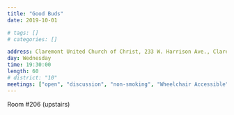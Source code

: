 ```yaml
---
title: "Good Buds"
date: 2019-10-01

# tags: []
# categories: []

address: Claremont United Church of Christ, 233 W. Harrison Ave., Claremont, CA 91711
day: Wednesday
time: 19:30:00
length: 60
# district: "10"
meetings: ["open", "discussion", "non-smoking", "Wheelchair Accessible"]
---
```


Room #206 (upstairs)
